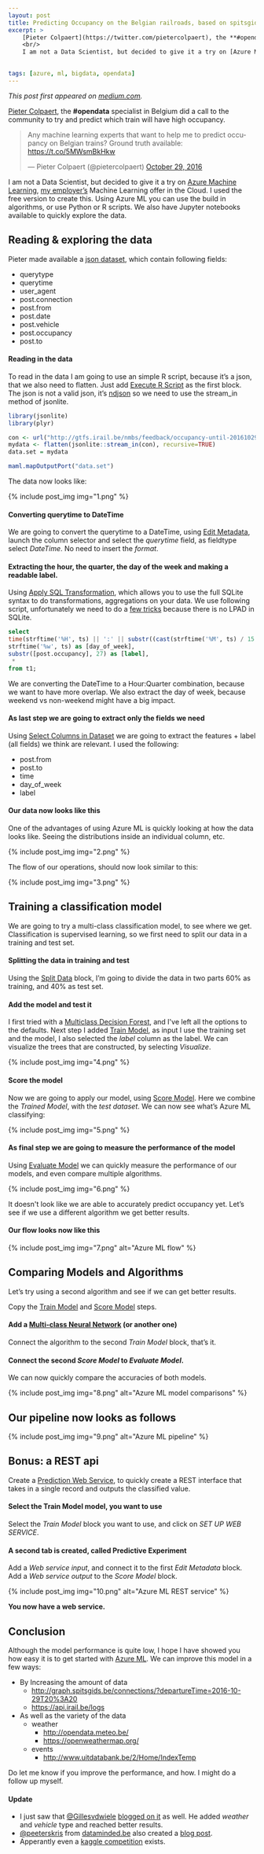 ```yaml
---
layout: post
title: Predicting Occupancy on the Belgian railroads, based on spitsgids/iRail data, using Azure ML.
excerpt: >
    [Pieter Colpaert](https://twitter.com/pietercolpaert), the **#opendata** specialist in Belgium did a call to the community to try and predict which train will have high occupancy.
    <br/>
    I am not a Data Scientist, but decided to give it a try on [Azure Machine Learning](https://studio.azureml.net/), [my employer’s](https://microsoft.be/) Machine Learning offer in the Cloud. I used the free version to create this. Using Azure ML you can use the build in algorithms, or use Python or R scripts. We also have Jupyter notebooks available to quickly explore the data.
    

tags: [azure, ml, bigdata, opendata]
---
```


*This post first appeared on [medium.com](https://medium.com/@nathan.gs/predicting-occupancy-on-the-belgian-railroads-based-on-spitsgids-irail-data-using-azure-ml-95aa89f22620).*

[Pieter Colpaert](https://twitter.com/pietercolpaert), the **#opendata** specialist in Belgium did a call to the community to try and predict which train will have high occupancy.

<blockquote class="twitter-tweet" data-lang="en"><p lang="en" dir="ltr">Any machine learning experts that want to help me to predict occupancy on Belgian trains? Ground truth available: <a href="https://t.co/5MWsmBkHkw">https://t.co/5MWsmBkHkw</a></p>&mdash; Pieter Colpaert (@pietercolpaert) <a href="https://twitter.com/pietercolpaert/status/792311571565387776?ref_src=twsrc%5Etfw">October 29, 2016</a></blockquote>
<script async src="https://platform.twitter.com/widgets.js" charset="utf-8"></script>


I am not a Data Scientist, but decided to give it a try on [Azure Machine Learning](https://studio.azureml.net/), [my employer’s](https://microsoft.be/) Machine Learning offer in the Cloud. I used the free version to create this. Using Azure ML you can use the build in algorithms, or use Python or R scripts. We also have Jupyter notebooks available to quickly explore the data.

## Reading & exploring the data

Pieter made available a [json dataset](https://gtfs.irail.be/nmbs/feedback/occupancy-until-20161029.newlinedelimitedjsonobjects), which contain following fields:
- querytype
- querytime
- user_agent
- post.connection
- post.from
- post.date
- post.vehicle
- post.occupancy
- post.to

#### Reading in the data

To read in the data I am going to use an simple R script, because it’s a json, that we also need to flatten. Just add [Execute R Script](https://msdn.microsoft.com/en-us/library/azure/dn905952.aspx) as the first block. The json is not a valid json, it’s [ndjson](http://ndjson.org/) so we need to use the stream_in method of jsonlite.

```r
library(jsonlite)
library(plyr)

con <- url("http://gtfs.irail.be/nmbs/feedback/occupancy-until-20161029.newlinedelimitedjsonobjects")
mydata <- flatten(jsonlite::stream_in(con), recursive=TRUE)
data.set = mydata

maml.mapOutputPort("data.set")
```

The data now looks like:

{% include post_img img="1.png"  %}

#### Converting querytime to DateTime

We are going to convert the querytime to a DateTime, using [Edit Metadata](https://msdn.microsoft.com/en-us/library/azure/dn905986.aspx), launch the column selector and select the *querytime* field, as fieldtype select *DateTime*. No need to insert the *format*.

#### Extracting the hour, the quarter, the day of the week and making a readable label.

Using [Apply SQL Transformation](https://msdn.microsoft.com/en-us/library/azure/dn905914.aspx), which allows you to use the full SQLite syntax to do transformations, aggregations on your data. We use following script, unfortunately we need to do a [few tricks](http://stackoverflow.com/a/35060424) because there is no LPAD in SQLite.

```sql
select 
time(strftime('%H', ts) || ':' || substr((cast(strftime('%M', ts) / 15 as int) * 15) || '0', 1, 2)) as [time],
strftime('%w', ts) as [day_of_week],
substr([post.occupancy], 27) as [label],
 * 
from t1;
```

We are converting the DateTime to a Hour:Quarter combination, because we want to have more overlap. We also extract the day of week, because weekend vs non-weekend might have a big impact.

#### As last step we are going to extract only the fields we need

Using [Select Columns in Dataset](https://msdn.microsoft.com/en-us/library/azure/dn905883.aspx) we are going to extract the features + label (all fields) we think are relevant. 
I used the following: 
- post.from
- post.to
- time
- day_of_week
- label

#### Our data now looks like this

One of the advantages of using Azure ML is quickly looking at how the data looks like. Seeing the distributions inside an individual column, etc.

{% include post_img img="2.png"  %}

The flow of our operations, should now look similar to this:

{% include post_img img="3.png"  %}


## Training a classification model

We are going to try a multi-class classification model, to see where we get. Classification is supervised learning, so we first need to split our data in a training and test set.

#### Splitting the data in training and test
Using the [Split Data](https://msdn.microsoft.com/en-us/library/azure/dn905969.aspx) block, I’m going to divide the data in two parts 60% as training, and 40% as test set.

#### Add the model and test it

I first tried with a [Multiclass Decision Forest](https://msdn.microsoft.com/en-us/library/azure/dn906015.aspx), and I've left all the options to the defaults. Next step I added [Train Model](https://msdn.microsoft.com/en-us/library/azure/dn906044.aspx), as input I use the training set and the model, I also selected the *label* column as the label. We can visualize the trees that are constructed, by selecting *Visualize*.

{% include post_img img="4.png"  %}

#### Score the model

Now we are going to apply our model, using [Score Model](https://msdn.microsoft.com/en-us/library/azure/dn905995.aspx). Here we combine the *Trained Model*, with the *test dataset*. We can now see what’s Azure ML classifying:

{% include post_img img="5.png"  %}

#### As final step we are going to measure the performance of the model

Using [Evaluate Model](https://msdn.microsoft.com/en-us/library/azure/dn905915.aspx) we can quickly measure the performance of our models, and even compare multiple algorithms.

{% include post_img img="6.png"  %}

It doesn't look like we are able to accurately predict occupancy yet. Let’s see if we use a different algorithm we get better results.

#### Our flow looks now like this

{% include post_img img="7.png" alt="Azure ML flow"  %}

## Comparing Models and Algorithms

Let’s try using a second algorithm and see if we can get better results.

Copy the [Train Model](#add-the-model-and-test-it) and [Score Model](#score-the-model) steps.

#### Add a [Multi-class Neural Network](https://msdn.microsoft.com/en-us/library/azure/dn906030.aspx) (or another one)

Connect the algorithm to the second *Train Model* block, that’s it.

#### Connect the second *Score Model* to *Evaluate Model*. 

We can now quickly compare the accuracies of both models.

{% include post_img img="8.png" alt="Azure ML model comparisons"  %}

## Our pipeline now looks as follows

{% include post_img img="9.png" alt="Azure ML pipeline"  %}

## Bonus: a REST api

Create a [Prediction Web Service](https://azure.microsoft.com/en-us/documentation/articles/machine-learning-walkthrough-5-publish-web-service/), to quickly create a REST interface that takes in a single record and outputs the classified value.

#### Select the Train Model model, you want to use

Select the *Train Model* block you want to use, and click on *SET UP WEB SERVICE*.

#### A second tab is created, called **Predictive Experiment**

Add a *Web service input*, and connect it to the first *Edit Metadata* block. 
Add a *Web service output* to the *Score Model* block.

{% include post_img img="10.png" alt="Azure ML REST service"  %}

**You now have a web service.**

## Conclusion

Although the model performance is quite low, I hope I have showed you how easy it is to get started with [Azure ML](https://studio.azureml.net). 
We can improve this model in a few ways:
- By Increasing the amount of data
    - <http://graph.spitsgids.be/connections/?departureTime=2016-10-29T20%3A20>
    - <https://api.irail.be/logs>
- As well as the variety of the data
    - weather 
        - <http://opendata.meteo.be/>
        - <https://openweathermap.org/>
    - events
        - <http://www.uitdatabank.be/2/Home/IndexTemp>
    
Do let me know if you improve the performance, and how. I might do a follow up myself.

#### Update

* I just saw that [@Gillesvdwiele](https://twitter.com/Gillesvdwiele) [blogged on it](https://medium.com/@gillesvandewiele/very-nice-read-nathan-51b4f3b8dfba) as well. He added _weather_ and _vehicle_ type and reached better results.
* [@peeterskris](https://twitter.com/peeterskris) from [dataminded.be](https://dataminded.be) also created a [blog post](https://dataminded.be/blog/predicting-occupancy-nmbs-trains).
* Apperantly even a [kaggle competition](https://www.kaggle.com/c/train-occupancy-prediction/discussion/27549) exists.


